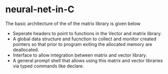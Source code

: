 # neural-net-in-C
The basic architecture of the of the matrix library is given below

* Seperate headers to point to functions in the Vector and matrix library.
* A global data structure and fucnction to collect and monitor created pointers so that prior to program exiting the allocated memory are deallocated.
* Interface to allow integration between matrix and vector library.
* A general prompt shell that allows using this matrix and vector libraries via typed commands like declare.
